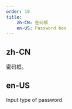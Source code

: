 ```yaml
---
order: 10
title:
    zh-CN: 密码框
    en-US: Password box
---
```


## zh-CN

密码框。

## en-US

Input type of password.